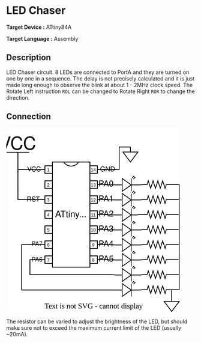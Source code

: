 # LED Chaser
**Target Device :** ATtiny84A

**Target Language :** Assembly

## Description
LED Chaser circuit. 8 LEDs are connected to PortA and they are turned on one by one in a sequence. The delay is not precisely calculated and it is just made long enough to observe the blink at about 1 - 2MHz clock speed.
The Rotate Left instruction `ROL` can be changed to Rotate Right `ROR` to change the direction.

## Connection
![Circuit Diagram](circuit_diagram.svg)

The resistor can be varied to adjust the brightness of the LED, but should make sure not to exceed the maximum current limit of the LED (usually ~20mA).

